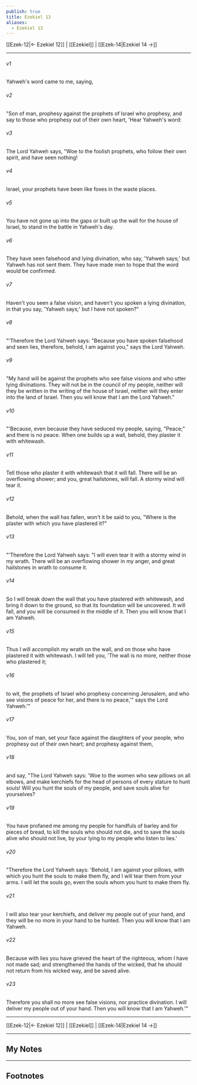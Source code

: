 ```yaml
---
publish: true
title: Ezekiel 13
aliases:
  - Ezekiel 13
---
```


[[Ezek-12|← Ezekiel 12]] | [[Ezekiel]] | [[Ezek-14|Ezekiel 14 →]]
***



###### v1 
Yahweh's word came to me, saying, 

###### v2 
"Son of man, prophesy against the prophets of Israel who prophesy, and say to those who prophesy out of their own heart, 'Hear Yahweh's word: 

###### v3 
The Lord Yahweh says, "Woe to the foolish prophets, who follow their own spirit, and have seen nothing! 

###### v4 
Israel, your prophets have been like foxes in the waste places. 

###### v5 
You have not gone up into the gaps or built up the wall for the house of Israel, to stand in the battle in Yahweh's day. 

###### v6 
They have seen falsehood and lying divination, who say, 'Yahweh says;' but Yahweh has not sent them. They have made men to hope that the word would be confirmed. 

###### v7 
Haven't you seen a false vision, and haven't you spoken a lying divination, in that you say, 'Yahweh says;' but I have not spoken?" 

###### v8 
"'Therefore the Lord Yahweh says: "Because you have spoken falsehood and seen lies, therefore, behold, I am against you," says the Lord Yahweh. 

###### v9 
"My hand will be against the prophets who see false visions and who utter lying divinations. They will not be in the council of my people, neither will they be written in the writing of the house of Israel, neither will they enter into the land of Israel. Then you will know that I am the Lord Yahweh." 

###### v10 
"'Because, even because they have seduced my people, saying, "Peace;" and there is no peace. When one builds up a wall, behold, they plaster it with whitewash. 

###### v11 
Tell those who plaster it with whitewash that it will fall. There will be an overflowing shower; and you, great hailstones, will fall. A stormy wind will tear it. 

###### v12 
Behold, when the wall has fallen, won't it be said to you, "Where is the plaster with which you have plastered it?" 

###### v13 
"'Therefore the Lord Yahweh says: "I will even tear it with a stormy wind in my wrath. There will be an overflowing shower in my anger, and great hailstones in wrath to consume it. 

###### v14 
So I will break down the wall that you have plastered with whitewash, and bring it down to the ground, so that its foundation will be uncovered. It will fall, and you will be consumed in the middle of it. Then you will know that I am Yahweh. 

###### v15 
Thus I will accomplish my wrath on the wall, and on those who have plastered it with whitewash. I will tell you, 'The wall is no more, neither those who plastered it; 

###### v16 
to wit, the prophets of Israel who prophesy concerning Jerusalem, and who see visions of peace for her, and there is no peace,'" says the Lord Yahweh.'" 

###### v17 
You, son of man, set your face against the daughters of your people, who prophesy out of their own heart; and prophesy against them, 

###### v18 
and say, "The Lord Yahweh says: 'Woe to the women who sew pillows on all elbows, and make kerchiefs for the head of persons of every stature to hunt souls! Will you hunt the souls of my people, and save souls alive for yourselves? 

###### v19 
You have profaned me among my people for handfuls of barley and for pieces of bread, to kill the souls who should not die, and to save the souls alive who should not live, by your lying to my people who listen to lies.' 

###### v20 
"Therefore the Lord Yahweh says: 'Behold, I am against your pillows, with which you hunt the souls to make them fly, and I will tear them from your arms. I will let the souls go, even the souls whom you hunt to make them fly. 

###### v21 
I will also tear your kerchiefs, and deliver my people out of your hand, and they will be no more in your hand to be hunted. Then you will know that I am Yahweh. 

###### v22 
Because with lies you have grieved the heart of the righteous, whom I have not made sad; and strengthened the hands of the wicked, that he should not return from his wicked way, and be saved alive. 

###### v23 
Therefore you shall no more see false visions, nor practice divination. I will deliver my people out of your hand. Then you will know that I am Yahweh.'"

***
[[Ezek-12|← Ezekiel 12]] | [[Ezekiel]] | [[Ezek-14|Ezekiel 14 →]]

---
## My Notes

---
## Footnotes